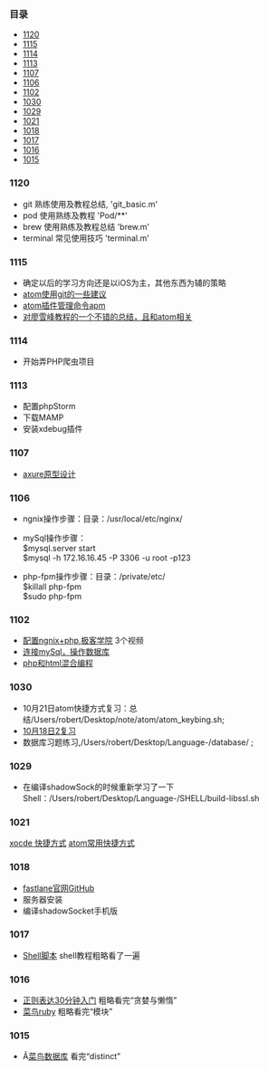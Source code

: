 
### 目录
* [1120](#1120)
* [1115](#1115)
* [1114](#1114)
* [1113](#1113)
* [1107](#1107)
* [1106](#1106)
* [1102](#1102)
* [1030](#1030)
* [1029](#1029)
* [1021](#1021)
* [1018](#1018)
* [1017](#1017)
* [1016](#1016)
* [1015](#1015)

### 1120
* git 熟练使用及教程总结,    'git_basic.m'
* pod 使用熟练及教程        'Pod/\**'
* brew 使用熟练及教程总结    'brew.m'
* terminal 常见使用技巧     'terminal.m'

### 1115
* 确定以后的学习方向还是以iOS为主，其他东西为辅的策略
* [atom使用git的一些建议](http://blog.csdn.net/u010494080/article/details/51229211)
* [atom插件管理命令apm](http://blog.csdn.net/u010494080/article/details/50605654)
* [对廖雪峰教程的一个不错的总结，且和atom相关](http://www.jianshu.com/p/7efdaf04e44c)

### 1114
* 开始弄PHP爬虫项目

### 1113
* 配置phpStorm
* 下载MAMP
* 安装xdebug插件

### 1107
* [axure原型设计](http://www.jikexueyuan.com/course/1447_1.html?ss=1)

### 1106

* ngnix操作步骤：目录：/usr/local/etc/nginx/

* mySql操作步骤：  
$mysql.server start  
$mysql -h 172.16.16.45 -P 3306 -u root -p123  

* php-fpm操作步骤：目录：/private/etc/  
$killall php-fpm  
$sudo php-fpm

### 1102
* [配置ngnix+php,极客学院](http://www.jikexueyuan.com/course/1847_1.html) 3个视频
* [连接mySql，操作数据库](http://www.jikexueyuan.com/course/457_2.html)
* [php和html混合编程](http://www.jikexueyuan.com/course/457_3.html?ss=1)

### 1030
* 10月21日atom快捷方式复习：总结/Users/robert/Desktop/note/atom/atom_keybing.sh;
* [10月18日2复习](http://www.jb51.net/article/76759.htm)
* 数据库习题练习,/Users/robert/Desktop/Language-/database/ ;

### 1029
* 在编译shadowSock的时候重新学习了一下Shell：/Users/robert/Desktop/Language-/SHELL/build-libssl.sh

### 1021
[xocde 快捷方式](http://www.open-open.com/lib/view/open1397988745593.html)
[atom常用快捷方式](http://blog.csdn.net/zhongguohaoshaonian/article/details/52315101)

### 1018
* [fastlane官网GitHub](https://github.com/fastlane/fastlane)
* 服务器安装
* 编译shadowSocket手机版

### 1017
* [Shell脚本](http://www.runoob.com/linux/linux-yum.html) shell教程粗略看了一遍

### 1016
* [正则表达30分钟入门](http://deerchao.net/tutorials/regex/regex.htm)  粗略看完“贪婪与懒惰”
* [菜鸟ruby](http://www.runoob.com/ruby/ruby-block.html)  粗略看完“模块”

### 1015
* Â[菜鸟数据库](http://www.runoob.com/sqlite/sqlite-tutorial.html)  看完“distinct”
